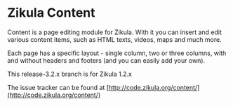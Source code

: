 Zikula Content
==============

Content is a page editing module for Zikula. With it you can insert and edit various content items, such as HTML texts, videos, maps and much more.

Each page has a specific layout - single column, two or three columns, with and without headers and footers (and you can easily add your own).

This release-3.2.x branch is for Zikula 1.2.x

The issue tracker can be found at [http://code.zikula.org/content/](http://code.zikula.org/content/)


